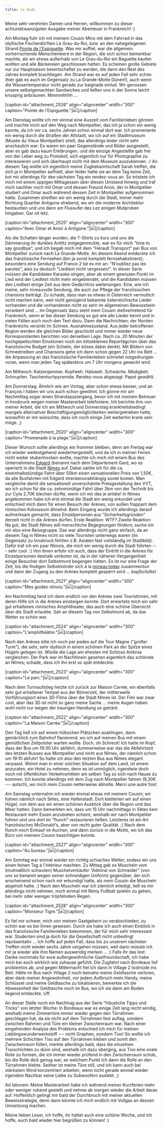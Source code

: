 ```yaml
---
title: Le midi
---
```


Meine sehr verehrten Damen und Herren, willkommen zu dieser achtundzwanzigsten Ausgabe meiner Abenteuer in Frankreich! :)

Am Montag fuhr ich mit meinem Cousin Mino mit dem Fahrrad in das idyllische Fischerdörflein Le Grau-du-Roi, bzw. an den nahegelegenen Strand [Pointe de l'Espiguette](http://fr.wikipedia.org/wiki/Pointe_de_l%27Espiguette). Was mir auffiel, war die allgemein vorherrschende Menschenleere in der Region, die sich schon bemerkbar machte, als wir etwas außerhalb von Le Grau-du-Roi ein Baguette kaufen wollten und alle Bäckereien geschlossen hatten. Es scheinen große Gebiete nur zur Hauptsaison bewirtschaftet zu werden, die dann den Rest des Jahres komplett brachliegen.
Am Strand war es auf jeden Fall sehr schön (hier gab es auch im Gegensatz zu La Grande-Motte Dünen!), auch wenn die Wassertemperatur nicht gerade zur baignade einlud. Wir genossen unsere selbstgemachten Sandwiches und ließen uns in der Sonne leicht knusprig anbräunen. Mmmmhhhh ...

[caption id="attachment_2526" align="aligncenter" width="300" caption="Pointe de l'Espiguette."][![](http://youcanmakeit.at/wp-content/uploads/2013/03/Photo2831-300x225.jpg)](http://youcanmakeit.at/blog/le-midi/attachment/photo2831/)[/caption]

Am Dienstag wollte ich mir einmal eine Auszeit vom Familienleben gönnen und machte mich auf den Weg nach Montpellier, das ich ja schon ein wenig kannte, da ich vor ca. sechs Jahren schon einmal dort war. Ich promenierte ein wenig durch die Straßen der Altstadt, wo ich auf ein Stadtmuseum (Musée du Vieux Montpellier) stieß, das allerdings leider nicht sehr anschaulich war: Es waren ein paar Gegenstände und Bilder ausgestellt, aber es gab dazu kaum Erklärungen, und die einzige Angestellte gab frei von der Leber weg zu Protokoll, sich eigentlich nur für Photographie zu interessieren und sich überhaupt nicht mit dem Museum auszukennen. :/
An diesem Tag wollte ich eigentlich meine Zugbekanntschaft Sarah treffen, die sich ja in Montpellier aufhielt, aber leider hatte sie an dem Tag keine Zeit, bot mir allerdings für den nächsten Tag ein rendez-vous an. So tröstete ich mich mit einem üppigen Mittagessen über diesen Umstand hinweg und traf mich nachher noch mit Omar und dessen Freund Anoir, der in Montpellier studiert und Omar auch während dessen Zeit in Montpellier aufgenommen hatte. Zusammen streiften wir ein wenig durch die Stadt, immer mehr Richtung Quartier Antigone strebend, wo wir die moderne Architektur bestaunten und uns dann am Flussufer des Lez einigen Mutproben hingaben. Gar nit letz.

[caption id="attachment_2525" align="aligncenter" width="300" caption="Avec Omar et Anoir à Antigone."][![](http://youcanmakeit.at/wp-content/uploads/2013/03/Photo2853-300x225.jpg)](http://youcanmakeit.at/blog/le-midi/attachment/photo2853/)[/caption]

Als die Schatten länger wurden, die T-Shirts zu kurz und uns die Dämmerung ihr dunkles Antlitz entgegenreckte, war es für mich "time to say goodbye", und ich begab mich mit dem "Hérault Transport" per Bus von Montpellier zurück nach La Grande-Motte. An diesem Abend entdeckte ich das französische Fernsehen (bin ja sonst komplett fernsehabstinent); besonders eine Sendung auf France 2 tat es mir an: "N'oubliez pas les paroles", also zu deutsch "Liedtext nicht vergessen!". In dieser Serie müssen die Kandidaten Karaoke singen, aber ab einem gewissen Punkt im Lied wird der Liedtext nicht mehr eingeblendet, und die Kandidaten müssen den Liedtext einige Zeit aus dem Gedächtnis weitersingen. Eine, wie ich meine, sehr niveauvolle Sendung, die auch zur Pflege der französischen chansons beiträgt. Zu schade, dass man so etwas in Österreich vermutlich nicht machen kann, weil nicht genügend bekannte österreichische Lieder vorhanden und die vorhandenen nicht so sehr im allgemeinen Bewusstsein verankert sind ... Im Gegensatz dazu steht mein Cousin stellvertretend für Frankreich, wenn er bei dieser Sendung so gut wie alle Lieder kennt und in vielen Fällen auch noch den Text dazu.
Dann die Nachrichten; der Norden Frankreichs versinkt im Schnee. Ausnahmezustand. Aus jeder betroffenen Region werden die gleichen Bilder geschickt und immer wieder neue Korrespondenten berichten von derselben Lage. Nach ca. 20 Minuten der hochgepeitschten Emotionen noch ein klitzekleines Reportägchen über das französische Budget (ein Schelm, der böses dabei denkt). Mit Bildern von Schneetreiben und Chansons gehe ich dann schon gegen 22 Uhr ins Bett ... die Anpassung an das französische Familienleben schreitet notgedrungen voran, wenn man jeden Tag spätestens um 7 Uhr morgens geweckt wird.

Am Mittwoch: Katzenjammer. Kopfweh. Halsweh. Schwäche. Müdigkeit. Schnupfen. Taschentuchpyramide. Rendez-vous abgesagt. Papst gewählt.

Am Donnerstag: Ähnlich wie am Vortag, aber schon etwas besser, und an François I haben wir uns auch schon gewöhnt. Ich gönne mir am Nachmittag sogar einen Strandspaziergang, bevor ich mit meinem Betreuer in Innsbruck wegen meiner Masterarbeit telefoniere. Ich berichte ihm von meiner Arbeit, die ich am Mittwoch und Donnerstag krankheitsbedingt mangels alternativer Beschäftigungsmöglichkeiten weitergetrieben hatte, woraufhin er mir wünschte, dass ich noch einige Zeit weiterhin krank sein möge. ;)

[caption id="attachment_2520" align="aligncenter" width="300" caption="Promenade à la plage."][![](http://youcanmakeit.at/wp-content/uploads/2013/03/Photo2869-300x225.jpg)](http://youcanmakeit.at/blog/le-midi/attachment/photo2869/)[/caption]

Dieser Wunsch sollte allerdings ein frommer bleiben, denn am Freitag war ich wieder weitestgehend wiederhergestellt, und da ich in meinen Ferien nicht weiter stubenhocken wollte, machte ich mich mit einem Bus des Unternehmens [Edgard](http://www.edgard-transport.fr/) (benannt nach dem Département Gard, wo es operiert) in die Stadt [Nîmes](http://de.wikipedia.org/wiki/N%C3%AEmes) auf. Dabei zahlte ich für die ca. eineinhalbstündige Fahrt über 50km einen sensationellen Preis von 1,50€, da alle Busfahrten mit Edgard streckenunabhängig soviel kosten. Man vergleiche damit die sensationell unverschämte Preisgestaltung des VVT, wo ich schon für die ca. zehnminütige Fahrt über 3km von der Technik bis zur Cyta 2,70€ blechen dürfte, wenn ich mir das je antäte!
In Nîmes angekommen habe ich erst einmal die Stadt ein wenig erkundet und entschied mich dann für einen Besuch der Arènes, von außen frappant dem römischen Kolosseum ähnelnd. Beim Eingang wurde ich allerdings darauf aufmerksam gemacht, dass Einzelpersonen aus "Sicherheitsgründen" derzeit nicht in die Arènes dürfen. Erste Reaktion: WTF? Zweite Reaktion: Na gut, die Stadt Nîmes will menschliche Begegnungen fördern; suche ich mir also eine Reisegruppe. Das war allerdings nicht ganz einfach, da an diesem Tag in Nîmes nicht so viele Touristen unterwegs waren (im Gegensatz zu Innsbruck fehlten z.B. Asiaten fast vollständig im Stadtbild). Dafür traf ich ein paar Nîmois, die mich ein wenig durch die Stadt führten --- sehr cool. :) Von ihnen erfuhr ich auch, dass der Eintritt in die Arènes für Einzelpersonen deshalb verboten ist, da in der näheren Vergangenheit einige Besucher dort Selbstmord begangen hatten. Es ist nur eine Frage der Zeit, bis die findigen Selbstmörder sich à la [norway.today](http://de.wikipedia.org/wiki/Norway.today) zusammentun und dann der Zugang zu den Arènes komplett gesperrt wird ... *kopfschüttel*

[caption id="attachment_2521" align="aligncenter" width="300" caption="Mes guides nîmois."][![](http://youcanmakeit.at/wp-content/uploads/2013/03/Photo2883-300x225.jpg)](http://youcanmakeit.at/blog/le-midi/attachment/photo2883/)[/caption]

Am Nachmittag fand ich dann endlich vor den Arènes zwei Touristinnen, mit deren Hilfe ich in die Arènes einsteigen konnte. Dort erwartete mich ein sehr gut erhaltenes römisches Amphitheater, das auch eine schöne Übersicht über die Stadt erlaubte. Sah an diesem Tag von Selbstmord ab, da das Wetter so schön war.

[caption id="attachment_2524" align="aligncenter" width="300" caption="L'amphithéâtre."][![](http://youcanmakeit.at/wp-content/uploads/2013/03/Photo2910-300x225.jpg)](http://youcanmakeit.at/blog/le-midi/attachment/photo2910/)[/caption]

Nach den Arènes eilte ich noch per pedes auf die Tour Magne ("großer Turm"), die sehr, sehr idyllisch in einem schönen Park an der Spitze eines Hügels gelegen ist. Würde die Lage am ehesten mit Schloss Ambras vergleichen. Der Park war im Nachhinein gesehen eigentlich das schönste an Nîmes; schade, dass ich ihn erst so spät entdeckte.

[caption id="attachment_2523" align="aligncenter" width="300" caption="Le parc."][![](http://youcanmakeit.at/wp-content/uploads/2013/03/Photo2916-300x225.jpg)](http://youcanmakeit.at/blog/le-midi/attachment/photo2916/)[/caption]

Nach dem Turmaufstieg hetzte ich zurück zur Maison Carrée, ein ebenfalls sehr gut erhaltener Tempel aus der Römerzeit, der mittlerweile Vorführungsort eines 3D-Films über die Stadt Nîmes ist. Der Film war zwar cool, aber das 3D ist nicht so ganz meine Sache ... meine Augen haben wohl nicht nur wegen der traurigen Handlung so getränt.

[caption id="attachment_2522" align="aligncenter" width="300" caption="La Maison Carrée."][![](http://youcanmakeit.at/wp-content/uploads/2013/03/Photo2936-300x225.jpg)](http://youcanmakeit.at/blog/le-midi/attachment/photo2936/)[/caption]

Den Tag ließ ich auf einem hübschen Plätzchen ausklingen, dann gemächlich zum Bahnhof flanierend, wo ich auf meinen Bus mit einem gemütlichen Zeitpolster warten wollte. Doch, oh Schreck! Ich hatte im Kopf, dass der Bus um 19:30 Uhr abfährt, dummerweise war das die Abfahrtzeit des letzten Busses aus Montpellier und nicht aus Nîmes, der nämlich schon um 19:10 abfuhr! So hatte ich also den letzten Bus aus Nîmes elegant verpasst. Wohnt man in einer solchen Situation auf dem Land, ist einem anzuraten, ein Hotel zu nehmen, denn es ist unmöglich, irgendwie doch noch mit öffentlichen Verkehrsmitteln am selben Tag zu sich nach Hause zu kommen. Ich konnte allerdings mit dem Zug nach Montpellier fahren (9,30€ --- autsch), wo mich mein Cousin netterweise abholte. Merci une autre fois!

Am Samstag unternahm ich wieder einmal etwas mit meinem Cousin; wir fuhren nämlich nach Sètes, eine Hafenstadt. Dort kletterten wir auf einen Hügel, von dem aus wir einen schönen Ausblick über die Region und das Meer hatten. Dann bemerkten wir, dass um 15 Uhr nachmittags in Sètes kein Restaurant mehr Essen anzubieten scheint, weshalb wir nach Montpellier fuhren und uns dort im "flunch" restaurieren ließen. Letzteres ist ein Art französisches McDonald's, aber von recht guter Qualität. ;) Nach dem flunch noch Einkauf im Auchan, und dann zurück in die Motte, wo ich das Büro von meinem Cousin besichtigen konnte.

[caption id="attachment_2527" align="aligncenter" width="300" caption="Au bureau."][![](http://youcanmakeit.at/wp-content/uploads/2013/03/Photo2969-300x225.jpg)](http://youcanmakeit.at/blog/le-midi/attachment/photo2969/)[/caption]



Am Sonntag war einmal wieder ein richtig schiaches Wetter, sodass wir uns einen feinen Tag à l'intérieur machten. Zu Mittag gab es Muscheln vom (mutmaßlich schwulen) Muschelverkäufer "Admiral von Schneider" (von uns so benannt wegen seiner schneidigen Uniform) gegenüber, der sich anscheinend schon nach mir erkundigt hatte, als mein Cousin die Muscheln abgeholt hatte. ;) Nach den Muscheln war ich ziemlich erledigt, ließ es mir allerdings nicht nehmen, noch einmal mit Rémy Fußball spielen zu gehen, bei mehr oder weniger tröpfelndem Regen.

[caption id="attachment_2528" align="aligncenter" width="300" caption="Monsieur Tigre."][![](http://youcanmakeit.at/wp-content/uploads/2013/03/Photo2973-300x225.jpg)](http://youcanmakeit.at/blog/le-midi/attachment/photo2973/)[/caption]

Es fiel mir schwer, mich von meinen Gastgebern zu verabschieden; zu schön war es bei ihnen gewesen. Durch sie habe ich auch einen Einblick in das französische Familienleben bekommen, der für mich sehr interessant war. Studenten sind ja doch für die Gesellschaft nicht unbedingt repräsentativ ... Ich hoffe auf jeden Fall, dass bis zu unserem nächsten Treffen nicht wieder sechs Jahre vergehen müssen, weil dann müsste ich mir ja wieder alle ihre Namen auswendig merken ... :) Falls ihr das lest: Danke nochmals für eure außergewöhnliche Gastfreundschaft, ich habe mich bei euch wirklich wie zuhause gefühlt.
Die Zugfahrt nach Bordeaux lief problemlos ab, und gegen Mitternacht fiel ich dann in Village 2 todmüde ins Bett. Hätte im Bus nach Village 2 noch beinahe meine Geldtasche verloren, aber dank meiner Angewohnheit, vor jedem Aufbruch mein Handy, meine Schlüssel und meine Geldtasche zu lokalisieren, bemerkte ich die Abwesenheit der Geldtasche noch im Bus, wo ich sie dann am Boden liegend entdeckte. Uff.

An dieser Stelle noch ein Nachtrag aus der Serie "Häusliche Tipps und Tricks" von letzter Woche: In Bordeaux war es einige Zeit lang recht windig, weshalb meine Zimmertüre immer wieder gegen den Türrahmen geschlagen hat, da sie nicht auf dem Türrahmen fest auflag, sondern zwischen Rahmen und Türe ein kleiner Zwischenraum war. Nach einer eingehenden Analyse des Problems entschied ich mich für meinen Lieblingswunderwerkstoff --- nicht Graphen, sondern Tixo! So wollte ich mehrere Schichten Tixo auf den Türrahmen kleben und somit den Zwischenraum füllen, merkte allerdings bald, dass die einzelnen Tixoschichten zu dünn sind, weshalb ich dazu überging, aus Tixo eine ovale Rolle zu formen, die ich immer wieder prüfend in den Zwischenraum schob, bis die Rolle dick genug war, an welchem Punkt ich dann die Rolle an den Türrahmen klebte. Seither ist meine Türe still, und ich kann auch bei stärkstem Wind konzentriert arbeiten, wenn nicht gerade einmal wieder irgendein Nachbar seine Liebe zu Subwoofern auslebt. ;)

Ad laborem: Meine Masterarbeit habe ich während meiner Kurzferien mehr oder weniger ruhend gestellt und nehme ab morgen wieder die Arbeit daran auf. Hoffentlich gelingt mir bald der Durchbruch mit meiner aktuellen Beweisstrategie, denn dann könnte ich mich endlich mit Vollgas an dessen Umsetzung machen.

Meine lieben Leser, ich hoffe, ihr hattet auch eine schöne Woche, und ich hoffe, euch bald wieder hier begrüßen zu können! :)
